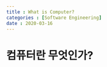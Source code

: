 ```yaml
---
title : What is Computer?
categories : [Software Engineering]
date : 2020-03-16
---
```


# 컴퓨터란 무엇인가?

